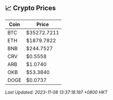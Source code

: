 ## 📈 Crypto Prices

| Coin | Price |
| ---- | ----- |
| BTC | $35272.7211 |
| ETH | $1879.7822 |
| BNB | $244.7527 |
| CRV | $0.5558 |
| ARB | $1.0740 |
| OKB | $53.3840 |
| DOGE | $0.0737 |

_Last Updated: 2023-11-08 13:37:18.197 +0800 HKT_